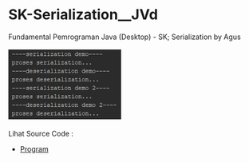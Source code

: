 # SK-Serialization__JVd
Fundamental Pemrograman Java (Desktop) - SK; Serialization by Agus<br><br>
<img src="https://github.com/RizkyKhapidsyah/SK-Serialization__JVd/blob/master/result/001.PNG"><br><br>
Lihat Source Code :<br>
- <a href="https://github.com/RizkyKhapidsyah/SK-Serialization__JVd/tree/master/src/com/rk">Program</a>
